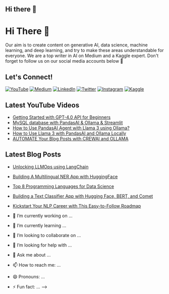 ## Hi there 👋

# Hi There 👋

Our aim is to create content on generative AI, data science, machine learning, and deep learning, and try to make these areas understandable for everyone. We are a top writer in AI on Medium and a Kaggle expert. Don't forget to follow us on our social media accounts below 🔽

## Let's Connect!
[![YouTube](https://img.shields.io/badge/YouTube-red?style=for-the-badge&logo=youtube&logoColor=white)](https://www.youtube.com/channel/your_channel)
[![Medium](https://img.shields.io/badge/Medium-black?style=for-the-badge&logo=medium&logoColor=white)](https://medium.com/@your_medium)
[![LinkedIn](https://img.shields.io/badge/LinkedIn-blue?style=for-the-badge&logo=linkedin&logoColor=white)](https://www.linkedin.com/in/your_linkedin)
[![Twitter](https://img.shields.io/badge/Twitter-blue?style=for-the-badge&logo=twitter&logoColor=white)](https://twitter.com/your_twitter)
[![Instagram](https://img.shields.io/badge/Instagram-purple?style=for-the-badge&logo=instagram&logoColor=white)](https://instagram.com/your_instagram)
[![Kaggle](https://img.shields.io/badge/Kaggle-blue?style=for-the-badge&logo=kaggle&logoColor=white)](https://kaggle.com/your_kaggle)

## Latest YouTube Videos
- [Getting Started with GPT-4.0 API for Beginners](https://www.youtube.com/watch?v=your_video)
- [MySQL database with PandasAI & Ollama & Streamlit](https://www.youtube.com/watch?v=your_video)
- [How to Use PandasAI Agent with Llama 3 using Ollama?](https://www.youtube.com/watch?v=your_video)
- [How to Use Llama 3 with PandasAI and Ollama Locally](https://www.youtube.com/watch?v=your_video)
- [AUTOMATE Your Blog Posts with CREWAI and OLLAMA](https://www.youtube.com/watch?v=your_video)

## Latest Blog Posts
- [Unlocking LLMOps using LangChain](https://medium.com/@your_medium/unlocking-llmops-using-langchain)
- [Building A Multilingual NER App with HuggingFace](https://medium.com/@your_medium/building-a-multilingual-ner-app-with-huggingface)
- [Top 8 Programming Languages for Data Science](https://medium.com/@your_medium/top-8-programming-languages-for-data-science)
- [Building a Text Classifier App with Hugging Face, BERT, and Comet](https://medium.com/@your_medium/building-a-text-classifier-app-with-huggingface-bert-and-comet)
- [Kickstart Your NLP Career with This Easy-to-Follow Roadmap](https://medium.com/@your_medium/kickstart-your-nlp-career-with-this-easy-to-follow-roadmap)


- 🔭 I’m currently working on ...
- 🌱 I’m currently learning ...
- 👯 I’m looking to collaborate on ...
- 🤔 I’m looking for help with ...
- 💬 Ask me about ...
- 📫 How to reach me: ...
- 😄 Pronouns: ...
- ⚡ Fun fact: ...
-->
